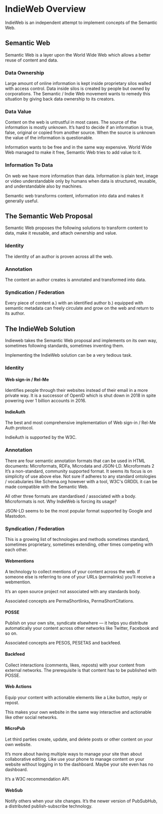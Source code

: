 # IndieWeb Overview
IndieWeb is an independent attempt to implement concepts of the Semantic Web.

## Semantic Web
Semantic Web is a layer upon the World Wide Web which allows a better reuse of content and data.

### Data Ownership
Large amount of online information is kept inside proprietary silos walled with access control. Data inside silos is created by people but owned by corporations. The Semantic / Indie Web movement wants to remedy this situation by giving back data ownership to its creators.

### Data Value
Content on the web is untrustful in most cases. The source of the information is mostly unknown. It’s hard to decide if an information is true, false, original or copied from another source. When the source is unknown the value of the information is questionable.

Information wants to be free and in the same way expensive. World Wide Web managed to make it free, Semantic Web tries to add value to it.

### Information To Data
On web we have more information than data. Information is plain text, image or video understandable only by humans when data is structured, reusable, and understandable also by machines.

Semantic web transforms content, information into data and makes it generally useful.

## The Semantic Web Proposal
Semantic Web proposes the following solutions to transform content to data, make it reusable, and attach ownership and value.

### Identity
The identity of an author is proven across all the web.

### Annotation
The content an author creates is annotated and transformed into data.

### Syndication / Federation
Every piece of content a.) with an identified author b.) equipped with semantic metadata can freely circulate and grow on the web and return to its author.

## The IndieWeb Solution
Indieweb takes the Semantic Web proposal and implements on its own way, sometimes following standards, sometimes inventing them.

Implementing the IndieWeb solution can be a very tedious task.

### Identity
#### Web sign-in / Rel-Me
Identifies people through their websites instead of their email in a more private way. It is a successor of OpenID which is shut down in 2018 in spite powering over 1 billion accounts in 2016.

#### IndieAuth
The best and most comprehensive implementation of Web sign-in / Rel-Me Auth protocol.

IndieAuth is supported by the W3C.

### Annotation
There are four semantic annotation formats that can be used in HTML documents: Microformats, RDFa, Microdata and JSON-LD.
Microformats 2
It’s a non-standard, community supported format. It seems its focus is on simplicity of use above else. Not sure if adheres to any standard ontologies / vocabularies like Schema.org however with a tool, W3C's GRDDL it can be made compatible with the Semantic Web.

All other three formats are standardised / associated with a body. Microformats is not. Why IndieWeb is forcing its usage?

JSON-LD seems to be the most popular format supported by Google and Mastodon.

### Syndication / Federation
This is a growing list of technologies and methods sometimes standard, sometimes proprietary, sometimes extending, other times competing with each other.

#### Webmentions
A technology to collect mentions of your content across the web. If someone else is referring to one of your URLs (permalinks) you’ll receive a webmention.

It’s an open source project not associated with any standards body.

Associated concepts are PermaShortlinks, PermaShortCitations.

#### POSSE
Publish on your own site, syndicate elsewhere — it helps you distribute automatically your content across other networks like Twitter, Facebook and so on.

Associated concepts are PESOS, PESETAS and backfeed.

#### Backfeed
Collect interactions (comments, likes, reposts) with your content from external networks. The prerequisite is that content has to be published with POSSE.

#### Web Actions
Equip your content with actionable elements like a Like button, reply or repost.

This makes your own website in the same way interactive and actionable like other social networks.

#### MicroPub
Let third parties create, update, and delete posts or other content on your own website.

It’s more about having multiple ways to manage your site than about collaborative editing. Like use your phone to manage content on your website without logging in to the dashboard. Maybe your site even has no dashboard.

It’s a W3C recommendation API.

#### WebSub
Notify others when your site changes. It’s the newer version of PubSubHub, a distributed publish-subscribe technology.
